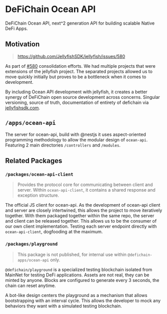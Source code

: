 # DeFiChain Ocean API

DeFiChain Ocean API, next^2 generation API for building scalable Native DeFi Apps.

## Motivation

> https://github.com/JellyfishSDK/jellyfish/issues/580

As part of [#580](https://github.com/JellyfishSDK/jellyfish/issues/580) consolidation efforts. We had multiple projects
that were extensions of the jellyfish project. The separated projects allowed us to move quickly initially but proves to
be a bottleneck when it comes to development.

By including Ocean API development with jellyfish, it creates a better synergy of DeFiChain open source development
across concerns. Singular versioning, source of truth, documentation of entirety of defichain
via [jellyfishsdk.com](https://jellyfishsdk.com).

## `/apps/ocean-api`

The server for ocean-api, build with @nestjs it uses aspect-oriented programming methodology to allow the modular design
of `ocean-api`. Featuring 2 main directories `/controllers` and `/modules`.

## Related Packages

### `/packages/ocean-api-client`

> Provides the protocol core for communicating between client and server. Within `ocean-api-client`, it contains a
> shared response and exception structure.

The official JS client for ocean-api. As the development of ocean-api client and server are closely intertwined, this
allows the project to move iteratively together. With them packaged together within the same repo, the server and client
can be released together. This allows us to be the consumer of our own client implementation. Testing each server
endpoint directly with `ocean-api-client`, dogfooding at the maximum.

### `/packages/playground`

> This package is not published, for internal use within `@defichain-apps/ocean-api` only.

`@defichain/playground` is a specialized testing blockchain isolated from MainNet for testing DeFi applications. Assets
are not real, they can be minted by anyone. Blocks are configured to generate every 3 seconds, the chain can reset
anytime.

A bot-like design centers the playground as a mechanism that allows bootstrapping with an interval cycle. This allows
the developer to mock any behaviors they want with a simulated testing blockchain.
